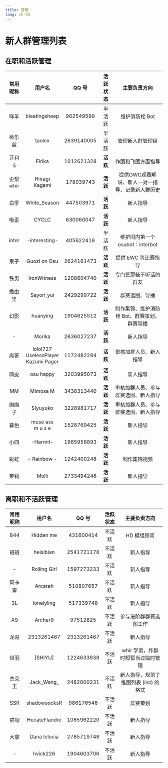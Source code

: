 ```yaml
---
title: 管理
lang: zh-CN
---
```


# 新人群管理列表

## 在职和活跃管理

| 常用昵称 | 用户名 | QQ 号 | 活跃状态 | 主要负责方向 |
| :--: | :--: | :--: | :--: | :--: |
| 咩羊 | bleatingsheep | 962549599 | 半活跃 | 维护消防栓 Bot |
| 桃乐丝 | taolex | 2639140005 | 半活跃 | 管理新人群管理组 |
| 菲利卡 | Firika | 1012621328 | **活跃** | 作图和飞图方面指导 |
| 歪梨<br />whir | Hiiragi Kagami | 178039743 | **活跃** | 提供OWC观赛解说、新人一对一指导、记录新人群历史 |
| 白季 | White_Season | 447503971 | **活跃** | 新人指导 |
| 吸歪 | CYCLC | 630060047 | **活跃** | 新人指导 |
| inter | -interesting- | 405622418 | 半活跃 | 维护国内第一个 osubot：interbot |
| 果子 | Guozi on Osu | 2624161473 | **活跃** | 提供 EWC 等比赛指导 |
| 铁男 | IronWitness | 1208604740 | **活跃** | 专门管那些不听话的群友 |
| 撒由里 | Sayori_yui | 2429299722 | **活跃** | 群赛选图、导播 |
| 幻影 | huanying | 1904625512 | **活跃** | 制作集锦、维护消防栓 Bot、群赛策划、群赛导播 |
| - | Morika | 2636027237 | **活跃** | 新人指导 |
| 爬哥 | lolol727<br />UselessPlayer<br />Kazumi Pager | 1172482284 | **活跃** | 审核加群人员、新人指导 |
| 嗨皮 | osu happy | 3203995073 | **活跃** | 新人指导 |
| MM | Mimosa M | 3438313440 | **活跃** | 审核加群人员、参与群赛选图、新人指导 |
| 幽幽子 | SIyuyuko | 3228981717 | **活跃** | 审核加群人员、参与群赛选图、新人指导 |
| 暮色 | muse ass<br />m u s e | 1528769425 | **活跃** | 新人指导 |
| 小四 | -Hermit- | 1985958893 | **活跃** | 新人指导 |
| 彩虹 | - Rainbow - | 1242400248 | **活跃** | 制作集锦视频 |
| 茉莉 | Molli | 2733494248 | **活跃** | 新人指导 |

## 离职和不活跃管理

| 常用昵称 | 用户名 | QQ 号 | 活跃状态 | 主要负责方向 |
| :--: | :--: | :--: | :--: | :--: |
| 844 | Hidden me | 431600414 | 不活跃 | HD 模组顾问 |
| 斑斑 | heisibian | 2541721178 | 不活跃 | 新人指导 |
| - | Rolling Girl | 1597273233 | 不活跃 | 新人指导 |
| 阿卡雷 | Arcareh | 510807657 | 不活跃 | 新人指导 |
| 3L | lonelyling | 517339748 | 不活跃 | 新人指导 |
| A9 | Archer9 | 97512825 | 不活跃 | 参与进阶群群赛选图工作 |
| 龙哥 | 2313261467 | 2313261467 | 不活跃 | 新人指导 |
| 世羽 | [SHIYU] | 1224633938 | 不活跃 | whir 学弟，炸群时短暂当过临时管理 |
| 杰克王 | Jack_Wang_ | 2482000231 | 不活跃 | 新人指导，规范了推图列表 (list) 的格式 |
| SSR | shadowsocksR | 986176546 | 不活跃 | 群赛策划 |
| 猫塚 | HecateFlandre | 1065962220 | 不活跃 | 新人指导 |
| 大拿 | Dana Iclucia | 2785719748 | 不活跃 | 新人指导 |
| - | hvick226 | 1904603706 | 不活跃 | 新人指导 |
